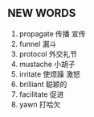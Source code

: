 ## NEW WORDS

1. propagate 传播 宣传
2. funnel 漏斗
3. protocol 外交礼节
4. mustache 小胡子
5. irritate 使烦躁 激怒
6. brilliant 聪颖的
7. facilitate 促进
8. yawn 打哈欠
